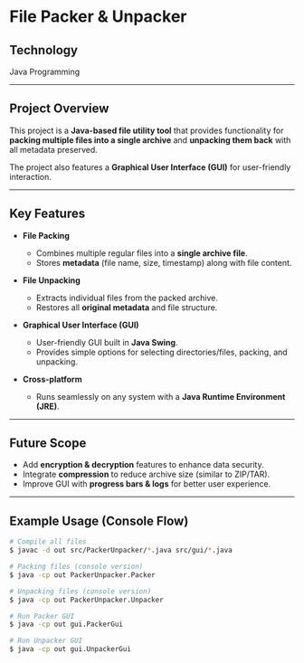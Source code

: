 # File Packer & Unpacker

## Technology
Java Programming

---

## Project Overview
This project is a **Java-based file utility tool** that provides functionality for **packing multiple files into a single archive** and **unpacking them back** with all metadata preserved.

The project also features a **Graphical User Interface (GUI)** for user-friendly interaction.

---

## Key Features

- **File Packing**
  - Combines multiple regular files into a **single archive file**.
  - Stores **metadata** (file name, size, timestamp) along with file content.

- **File Unpacking**
  - Extracts individual files from the packed archive.
  - Restores all **original metadata** and file structure.

- **Graphical User Interface (GUI)**
  - User-friendly GUI built in **Java Swing**.
  - Provides simple options for selecting directories/files, packing, and unpacking.

- **Cross-platform**
  - Runs seamlessly on any system with a **Java Runtime Environment (JRE)**.

---

## Future Scope
- Add **encryption & decryption** features to enhance data security.
- Integrate **compression** to reduce archive size (similar to ZIP/TAR).
- Improve GUI with **progress bars & logs** for better user experience.

---

## Example Usage (Console Flow)

```bash
# Compile all files
$ javac -d out src/PackerUnpacker/*.java src/gui/*.java

# Packing files (console version)
$ java -cp out PackerUnpacker.Packer

# Unpacking files (console version)
$ java -cp out PackerUnpacker.Unpacker

# Run Packer GUI
$ java -cp out gui.PackerGui

# Run Unpacker GUI
$ java -cp out gui.UnpackerGui

